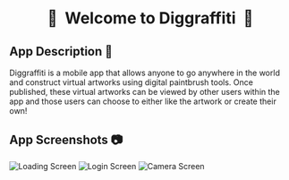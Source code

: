 <div align="center">

#  :art:&nbsp;&nbsp;Welcome to Diggraffiti&nbsp;&nbsp;:art:

</div>

## App Description :scroll:
Diggraffiti is a mobile app that allows anyone to go anywhere in the world and construct virtual artworks using digital paintbrush tools. Once published, these virtual artworks can be viewed by other users within the app and those users can choose to either like the artwork or create their own!

## App Screenshots :camera:
![Loading Screen](https://github.com/imran458/Diggraffiti/blob/master/FrontEnd/assets/LoadingScreen.png)
![Login Screen](https://github.com/imran458/Diggraffiti/blob/master/FrontEnd/assets/LoginScreen.png)
![Camera Screen](https://github.com/imran458/Diggraffiti/blob/master/FrontEnd/assets/camera.gif)
